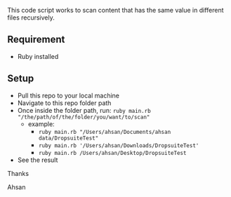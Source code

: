 This code script works to scan content that has the same value in different files recursively. 

## Requirement
- Ruby installed

## Setup
- Pull this repo to your local machine
- Navigate to this repo folder path
- Once inside the folder path, run: ```ruby main.rb "/the/path/of/the/folder/you/want/to/scan"```
  - example: 
    - ```ruby main.rb "/Users/ahsan/Documents/ahsan data/DropsuiteTest"```
    - ```ruby main.rb '/Users/ahsan/Downloads/DropsuiteTest'```
    - ```ruby main.rb /Users/ahsan/Desktop/DropsuiteTest```
- See the result

Thanks

Ahsan
